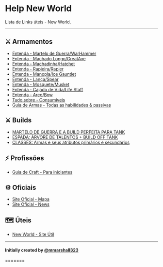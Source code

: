 # Help New World


Lista de Links úteis - New World.

_____

## ⚔️ Armamentos
* [Entenda - Martelo de Guerra/WarHammer](https://www.youtube.com/watch?v=0j9zAGC1N5o)
* [Entenda - Machado Longo/GreatAxe](https://www.youtube.com/watch?v=Qvbq_B1xhTQ)
* [Entenda - Machadinha/Hatchet](https://www.youtube.com/watch?v=43yZKqePYuY)
* [Entenda - Rapieira/Rapier](https://www.youtube.com/watch?v=MM541vaDepg)
* [Entenda - Manopla/Ice Gauntlet](https://www.youtube.com/watch?v=8pQRr7TM6G4)
* [Entenda - Lança/Spear](https://www.youtube.com/watch?v=r5BkWYywiag)
* [Entenda - Mosquete/Musket](https://www.youtube.com/watch?v=OjS5gWbDYKo)
* [Entenda - Cajado de Vida/Life Staff](https://www.youtube.com/watch?v=Wz1yZ5lFqjk)
* [Entenda - Arco/Bow](https://www.youtube.com/watch?v=Wz1yZ5lFqjk)
* [Tudo sobre - Consumíveis](https://www.youtube.com/watch?v=m5FUiskpQDI)
* [Guia de Armas - Todas as habilidades & passivas](https://youtu.be/eoSbMx6vmew)


## ⚔️ Builds

* [MARTELO DE GUERRA E A BUILD PERFEITA PARA TANK](https://www.youtube.com/watch?v=YdBxowWvOoo)
* [ESPADA: ÁRVORE DE TALENTOS + BUILD OFF TANK](https://www.youtube.com/watch?v=VbNSyYRNiAA)
* [CLASSES: Armas e seus atributos primários e secundários](https://www.youtube.com/watch?v=8ZwVe6-4iOQ)


## ⚡ Profissões

* [Guia de Craft - Para iniciantes](https://youtu.be/ne6VNG6uEEs)


## ⚙️ Oficiais

* [Site Oficial - Mapa](https://newworld-map.com/)
* [Site Oficial - News](https://www.newworld.com/en-us/news)

## 🗺️ Úteis

* [New World - Site Útil](https://newworldfans.com/)

_____

#### Initially created by [@mmarshall323](https://github.com/mmarshall323)
=======
